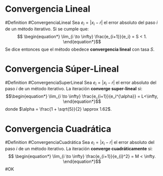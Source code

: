 # Convergencia Lineal
#Definition #ConvergenciaLineal 
		Sea $\displaystyle e_i = |x_i - r|$ el error absoluto del paso $i$ de un método iterativo. Si se cumple que:$$
		\begin{equation*}
			\lim_{i \to \infty} \frac{e_{i+1}}{e_i} = S < 1.
		\end{equation*}$$
		Se dice entonces que el método obedece **convergencia lineal** con tasa $S$.
# Convergencia Súper-Lineal
#Definition #ConvergenciaSuperLineal
	Sea $\displaystyle e_i = |x_i - r|$ el error absoluto del paso $i$ de un método iterativo. La iteración **converge super-lineal** si:$$\begin{equation*}
			\lim_{i \to \infty} \frac{e_{i+1}}{e_i^{\alpha}} = L<\infty,
		\end{equation*}$$donde $\alpha = \frac{1 + \sqrt{5}}{2} \approx 1.62$.
# Convergencia Cuadrática
#Definition #ConvergenciaCuadrática
        Sea $\displaystyle e_i = |x_i - r|$ el error absoluto del paso $i$ de un método iterativo. 
        La iteración **converge cuadráticamente** si:$$
        \begin{equation*}
            \lim_{i \to \infty} \frac{e_{i+1}}{e_{i}^2} = M < \infty.
        \end{equation*}$$
    #OK